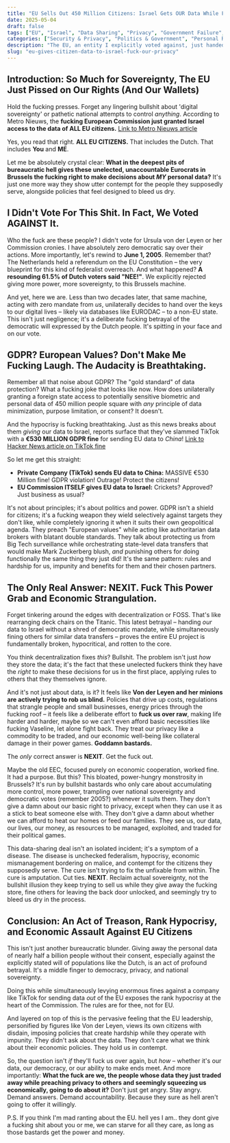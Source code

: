 ```yaml
---
title: "EU Sells Out 450 Million Citizens: Israel Gets OUR Data While Fining TikTok for the SAME THING? What the Actual Fuck?"
date: 2025-05-04
draft: false
tags: ["EU", "Israel", "Data Sharing", "Privacy", "Government Failure", "Sovereignty", "Citizen Rights", "Netherlands", "Referendum 2005", "EURODAC", "Betrayal", "Data Breach", "GDPR", "Hypocrisy", "TikTok"]
categories: ["Security & Privacy", "Politics & Government", "Personal Reflections"]
description: "The EU, an entity I explicitly voted against, just handed over ALL EU citizens' data to Israel while fining TikTok €530M for sending data to China. This isn't governance; it's treasonous hypocrisy."
slug: "eu-gives-citizen-data-to-israel-fuck-our-privacy"
---
```


## Introduction: So Much for Sovereignty, The EU Just Pissed on Our Rights (And Our Wallets)

Hold the fucking presses. Forget any lingering bullshit about 'digital sovereignty' or pathetic national attempts to control *anything*. According to Metro Nieuws, the **fucking European Commission just granted Israel access to the data of ALL EU citizens.** [Link to Metro Nieuws article](https://www.metronieuws.nl/in-het-nieuws/buitenland/2025/05/israel-europese-commissie-burgers-data/)

Yes, you read that right. **ALL EU CITIZENS.** That includes the Dutch. That includes **You** and **ME**.

Let me be absolutely crystal clear: **What in the deepest pits of bureaucratic hell gives these unelected, unaccountable Eurocrats in Brussels the fucking right to make decisions about *MY* personal data?** It's just one more way they show utter contempt for the people they supposedly serve, alongside policies that feel designed to bleed us dry.

## I Didn't Vote For This Shit. In Fact, We Voted AGAINST It.

Who the fuck are these people? I didn't vote for Ursula von der Leyen or her Commission cronies. I have absolutely zero democratic say over their actions. More importantly, let's rewind to **June 1, 2005**. Remember that? The Netherlands held a referendum on the EU Constitution – the very blueprint for this kind of federalist overreach. And what happened? **A resounding 61.5% of Dutch voters said "NEE!"**. We explicitly rejected giving more power, more sovereignty, to this Brussels machine.

And yet, here we are. Less than two decades later, that same machine, acting with zero mandate from *us*, unilaterally decides to hand over the keys to our digital lives – likely via databases like EURODAC – to a non-EU state. This isn't just negligence; it's a deliberate fucking betrayal of the democratic will expressed by the Dutch people. It's spitting in your face and on our vote.

## GDPR? European Values? Don't Make Me Fucking Laugh. The Audacity is Breathtaking.

Remember all that noise about GDPR? The "gold standard" of data protection? What a fucking joke that looks like now. How does unilaterally granting a foreign state access to potentially sensitive biometric and personal data of 450 million people square with *any* principle of data minimization, purpose limitation, or consent? It doesn't.

And the hypocrisy is fucking breathtaking. Just as this news breaks about them *giving* our data to Israel, reports surface that they've slammed TikTok with a **€530 MILLION GDPR fine** for sending EU data to *China*! [Link to Hacker News article on TikTok fine](https://thehackernews.com/2025/05/tiktok-slammed-with-530-million-gdpr.html)

So let me get this straight:
*   **Private Company (TikTok) sends EU data to China:** MASSIVE €530 Million fine! GDPR violation! Outrage! Protect the citizens!
*   **EU Commission ITSELF gives EU data to Israel:** Crickets? Approved? Just business as usual?

It's not about principles; it's about politics and power. GDPR isn't a shield for citizens; it's a fucking weapon they wield selectively against targets they don't like, while completely ignoring it when it suits their own geopolitical agenda. They preach "European values" while acting like authoritarian data brokers with blatant double standards. They talk about protecting us from Big Tech surveillance while orchestrating state-level data transfers that would make Mark Zuckerberg blush, *and* punishing others for doing functionally the same thing they just did! It's the same pattern: rules and hardship for us, impunity and benefits for them and their chosen partners.

## The Only Real Answer: NEXIT. Fuck This Power Grab and Economic Strangulation.

Forget tinkering around the edges with decentralization or FOSS. That's like rearranging deck chairs on the Titanic. This latest betrayal – handing *our* data to Israel without a shred of democratic mandate, while simultaneously fining others for similar data transfers – proves the entire EU project is fundamentally broken, hypocritical, and rotten to the core.

You think decentralization fixes *this*? Bullshit. The problem isn't just *how* they store the data; it's the fact that these unelected fuckers think they have the *right* to make these decisions for us in the first place, applying rules to others that they themselves ignore.

And it's not just about data, is it? It feels like **Von der Leyen and her  minions are actively trying to rob us blind.** Policies that drive up costs, regulations that strangle people and small businesses, energy prices through the fucking roof – it feels like a deliberate effort to **fuck us over raw**, making life harder and harder, maybe so we can't even afford basic necessities like fucking Vaseline, let alone fight back. They treat our privacy like a commodity to be traded, and our economic well-being like collateral damage in their power games. **Goddamn bastards.**

The *only* correct answer is **NEXIT**. Get the fuck out.

Maybe the old EEC, focused purely on economic cooperation, worked fine. It had a purpose. But this? This bloated, power-hungry monstrosity in Brussels? It's run by bullshit bastards who only care about accumulating more control, more power, trampling over national sovereignty and democratic votes (remember 2005?) whenever it suits them. They don't give a damn about our basic right to privacy, except when they can use it as a stick to beat someone else with. They don't give a damn about whether we can afford to heat our homes or feed our families. They see us, our data, our lives, our money, as resources to be managed, exploited, and traded for their political games.

This data-sharing deal isn't an isolated incident; it's a symptom of a disease. The disease is unchecked federalism, hypocrisy, economic mismanagement bordering on malice, and contempt for the citizens they supposedly serve. The cure isn't trying to fix the unfixable from within. The cure is amputation. Cut ties. **NEXIT**. Reclaim actual sovereignty, not the bullshit illusion they keep trying to sell us while they give away the fucking store, fine others for leaving the back door unlocked, and seemingly try to bleed us dry in the process.

## Conclusion: An Act of Treason, Rank Hypocrisy, and Economic Assault Against EU Citizens

This isn't just another bureaucratic blunder. Giving away the personal data of nearly half a billion people without their consent, especially against the explicitly stated will of populations like the Dutch, is an act of profound betrayal. It's a middle finger to democracy, privacy, and national sovereignty.

Doing this while simultaneously levying enormous fines against a company like TikTok for sending data *out* of the EU exposes the rank hypocrisy at the heart of the Commission. The rules are for thee, not for EU.

And layered on top of this is the pervasive feeling that the EU leadership, personified by figures like Von der Leyen, views its own citizens with disdain, imposing policies that create hardship while they operate with impunity. They didn't ask about the data. They don't care what we think about their economic policies. They hold us in contempt.

So, the question isn't *if* they'll fuck us over again, but *how* – whether it's our data, our democracy, or our ability to make ends meet. And more importantly: **What the fuck are we, the people whose data they just traded away while preaching privacy to others and seemingly squeezing us economically, going to do about it?** Don't just get angry. Stay angry. Demand answers. Demand accountability. Because they sure as hell aren't going to offer it willingly.

P.S. If you think I'm mad ranting about the EU. hell yes I am.. they dont give a fucking shit about you or me, we can starve for all they care, as long as those bastards get the power and money.